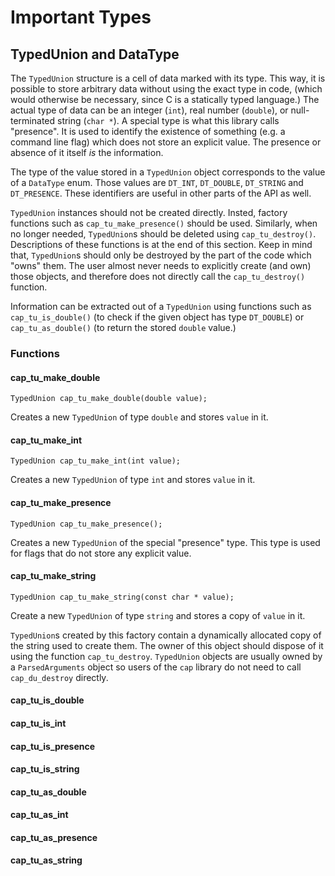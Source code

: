 # Important Types

## TypedUnion and DataType

The `TypedUnion` structure is a cell of data marked with its type. This way, it is possible to store arbitrary data without using the exact type in code, (which would otherwise be necessary, since C is a statically typed language.) The actual type of data can be an integer (`int`), real number (`double`), or null-terminated string (`char *`). A special type is what this library calls "presence". It is used to identify the existence of something (e.g. a command line flag) which does not store an explicit value. The presence or absence of it itself *is* the information.

The type of the value stored in a `TypedUnion` object corresponds to the value of a  `DataType` enum. Those values are `DT_INT`, `DT_DOUBLE`, `DT_STRING` and `DT_PRESENCE`. These identifiers are useful in other parts of the API as well.

`TypedUnion` instances should not be created directly. Insted, factory functions such as `cap_tu_make_presence()` should be used. Similarly, when no longer needed, `TypedUnion`s should be deleted using `cap_tu_destroy()`. Descriptions of these functions is at the end of this section. Keep in mind that, `TypedUnion`s should only be destroyed by the part of the code which "owns" them. The user almost never needs to explicitly create (and own) those objects, and therefore does not directly call the `cap_tu_destroy()` function.

Information can be extracted out of a `TypedUnion` using functions such as `cap_tu_is_double()` (to check if the given object has type `DT_DOUBLE`) or `cap_tu_as_double()` (to return the stored `double` value.)

### Functions
#### cap_tu_make_double
`TypedUnion cap_tu_make_double(double value);`

Creates a new `TypedUnion` of type `double` and stores `value` in it.

#### cap_tu_make_int
`TypedUnion cap_tu_make_int(int value);`

Creates a new `TypedUnion` of type `int` and stores `value` in it.

#### cap_tu_make_presence
`TypedUnion cap_tu_make_presence();`

Creates a new `TypedUnion` of the special "presence" type. This type is used for flags that do not store any explicit value.

#### cap_tu_make_string
`TypedUnion cap_tu_make_string(const char * value);`

Create a new `TypedUnion` of type `string` and stores a copy of `value` in it.

`TypedUnion`s created by this factory contain a dynamically allocated copy
of the string used to create them. The owner of this object should dispose
of it using the function `cap_tu_destroy`. `TypedUnion` objects are usually 
owned by a `ParsedArguments` object so users of the `cap` library do not 
need to call `cap_du_destroy` directly.

#### cap_tu_is_double
#### cap_tu_is_int
#### cap_tu_is_presence
#### cap_tu_is_string

#### cap_tu_as_double
#### cap_tu_as_int
#### cap_tu_as_presence
#### cap_tu_as_string
